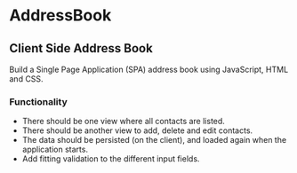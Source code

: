 # AddressBook

## Client Side Address Book

Build a Single Page Application (SPA) address book using JavaScript, HTML and CSS.

### Functionality

* There should be one view where all contacts are listed.
* There should be another view to add, delete and edit contacts.
* The data should be persisted (on the client), and loaded again when the application starts.
* Add fitting validation to the different input fields.
